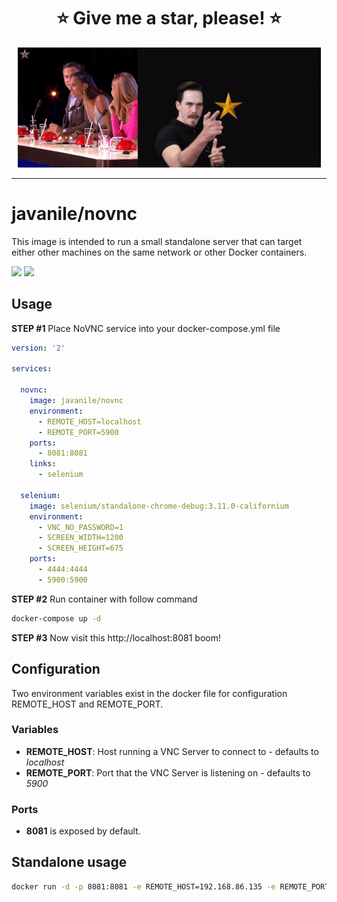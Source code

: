 <div align="center">

# ⭐ Give me a star, please! ⭐

<img src="https://raw.githubusercontent.com/francescobianco/gif/main/images/push-button-h192.gif"/><img src="https://raw.githubusercontent.com/francescobianco/gif/main/images/give-stars-h192.gif" />

</div>

---

# javanile/novnc

This image is intended to run a small standalone server that can target either other machines on the same network or other Docker containers.

[![](https://images.microbadger.com/badges/image/javanile/novnc.svg)](https://hub.docker.com/r/javanile/novnc)
[![](https://images.microbadger.com/badges/version/javanile/novnc.svg)](https://hub.docker.com/r/javanile/novnc)

## Usage
**STEP #1** Place NoVNC service into your docker-compose.yml file
```yml
version: '2'

services:

  novnc:
    image: javanile/novnc
    environment:
      - REMOTE_HOST=localhost
      - REMOTE_PORT=5900
    ports:
      - 8081:8081
    links:
      - selenium

  selenium:
    image: selenium/standalone-chrome-debug:3.11.0-californium
    environment:
      - VNC_NO_PASSWORD=1
      - SCREEN_WIDTH=1200
      - SCREEN_HEIGHT=675
    ports:
      - 4444:4444
      - 5900:5900
```
**STEP #2** Run container with follow command
```bash
docker-compose up -d
```
**STEP #3** Now visit this http://localhost:8081 boom!

## Configuration
Two environment variables exist in the docker file for configuration REMOTE_HOST and REMOTE_PORT.

### Variables
- **REMOTE_HOST**: Host running a VNC Server to connect to - defaults to *localhost*
- **REMOTE_PORT**: Port that the VNC Server is listening on - defaults to *5900*

### Ports
- **8081** is exposed by default.

## Standalone usage
```bash
docker run -d -p 8081:8081 -e REMOTE_HOST=192.168.86.135 -e REMOTE_PORT=5901 javanile/novnc
```
